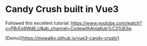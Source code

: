 # Candy Crush built in Vue3

Followed this excellent tutorial: https://www.youtube.com/watch?v=PBrEq9Wd6_U&ab_channel=CodewithAniaKub%C3%B3w.

[Demo][https://mowalky.github.io/vue3-candy-crush/]
